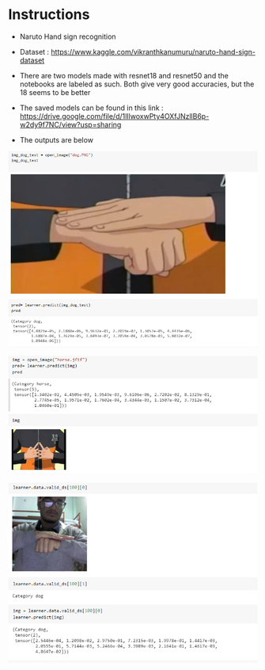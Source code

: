 
# Instructions

- Naruto Hand sign recognition
- Dataset : https://www.kaggle.com/vikranthkanumuru/naruto-hand-sign-dataset
- There are two models made with resnet18 and resnet50 and the notebooks are labeled as such. Both give very good accuracies, but the 18 seems to be better
- The saved models can be found in this link : https://drive.google.com/file/d/1lIlwoxwPty4OXfJNzllB6p-w2dy9f7NC/view?usp=sharing

- The outputs are below

![naruto](test1.PNG)

![naruto](test2.png)

![naruto](test3.PNG)
